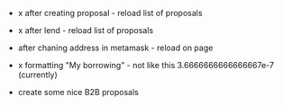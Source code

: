 - x after creating proposal - reload list of proposals
- x after lend - reload list of proposals
- after chaning address in metamask - reload on page
- x formatting "My borrowing" - not like this 3.6666666666666667e-7 (currently)

- create some nice B2B proposals
